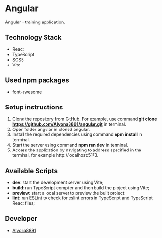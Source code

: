 # Angular 

Angular - training application.

## Technology Stack 

- React
- TypeScript
- SCSS
- Vite

## Used npm packages

 - font-awesome

## Setup instructions

1. Clone the repository from GitHub. For example, use command **git clone https://github.com/Alyona8891/angular.git** in terminal.
2. Open folder angular in cloned angular.
3. Install the required dependencies using command **npm install** in terminal.
4. Start the server using command **npm run dev** in terminal.
5. Access the application by navigating to address specified in the terminal, for example http://localhost:5173.

## Available Scripts

- **dev**: start the development server using Vite;
- **build**: run TypeScript compiler and then build the project using Vite;
- **preview**: start a local server to preview the built project;
- **lint**: run ESLint to check for eslint errors in TypeScript and TypeScript React files;

## Developer

- [Alyona8891](https://github.com/alyona8891)